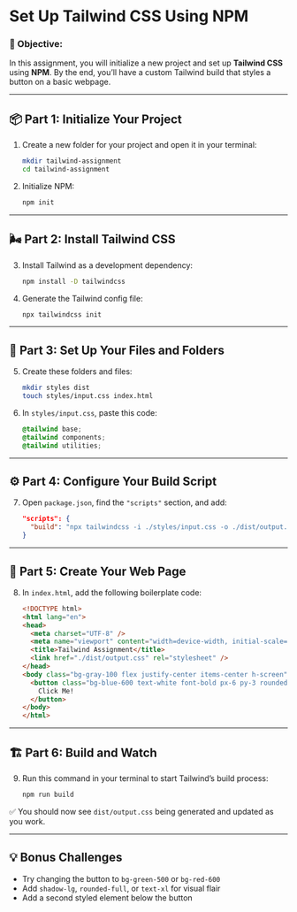 # Set Up Tailwind CSS Using NPM

### 🎯 Objective:
In this assignment, you will initialize a new project and set up **Tailwind CSS** using **NPM**. By the end, you’ll have a custom Tailwind build that styles a button on a basic webpage.

---

## 📦 Part 1: Initialize Your Project

1. Create a new folder for your project and open it in your terminal:
   ```bash
   mkdir tailwind-assignment
   cd tailwind-assignment
   ```

2. Initialize NPM:
   ```bash
   npm init
   ```

---

## 🌬️ Part 2: Install Tailwind CSS

3. Install Tailwind as a development dependency:
   ```bash
   npm install -D tailwindcss
   ```

4. Generate the Tailwind config file:
   ```bash
   npx tailwindcss init
   ```

---

## 🧱 Part 3: Set Up Your Files and Folders

5. Create these folders and files:
   ```bash
   mkdir styles dist
   touch styles/input.css index.html
   ```

6. In `styles/input.css`, paste this code:
   ```css
   @tailwind base;
   @tailwind components;
   @tailwind utilities;
   ```

---

## ⚙️ Part 4: Configure Your Build Script

7. Open `package.json`, find the `"scripts"` section, and add:

   ```json
   "scripts": {
     "build": "npx tailwindcss -i ./styles/input.css -o ./dist/output.css --watch"
   }
   ```

---

## 🧪 Part 5: Create Your Web Page

8. In `index.html`, add the following boilerplate code:

   ```html
   <!DOCTYPE html>
   <html lang="en">
   <head>
     <meta charset="UTF-8" />
     <meta name="viewport" content="width=device-width, initial-scale=1.0" />
     <title>Tailwind Assignment</title>
     <link href="./dist/output.css" rel="stylesheet" />
   </head>
   <body class="bg-gray-100 flex justify-center items-center h-screen">
     <button class="bg-blue-600 text-white font-bold px-6 py-3 rounded hover:bg-blue-700 transition">
       Click Me!
     </button>
   </body>
   </html>
   ```

---

## 🏗️ Part 6: Build and Watch

9. Run this command in your terminal to start Tailwind’s build process:

   ```bash
   npm run build
   ```

✅ You should now see `dist/output.css` being generated and updated as you work.

---

## 💡 Bonus Challenges

- Try changing the button to `bg-green-500` or `bg-red-600`
- Add `shadow-lg`, `rounded-full`, or `text-xl` for visual flair
- Add a second styled element below the button
